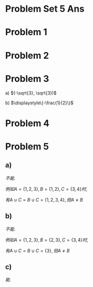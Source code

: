 # Problem Set 5 Ans

# Problem 1

# Problem 2

# Problem 3

a) $(-\sqrt{3}, \sqrt{3})$

b) $\displaystyle\{-\frac{1}{2}\}$


# Problem 4

# Problem 5

## a)

$不能.$

$例如A=\{1,2,3\},B=\{1,2\},C=\{3,4\}时,$

$有A\cup C= B\cup C=\{1,2,3,4\}, 但A\neq B$

## b)

$不能.$

$例如A=\{1,2,3\},B=\{2, 3\},C=\{3,4\}时,$

$有A\cup C= B\cup C = \{3\}, 但A\neq B$

## c)

$能.$
